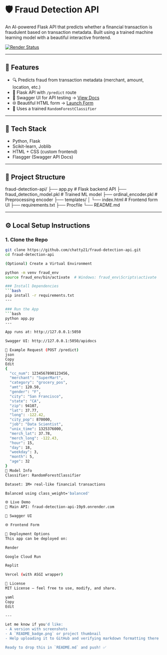 # 🛡️ Fraud Detection API

An AI-powered Flask API that predicts whether a financial transaction is fraudulent based on transaction metadata. Built using a trained machine learning model with a beautiful interactive frontend.

[![Render Status](https://img.shields.io/badge/render-live-success?style=flat-square&logo=render)](https://fraud-detection-api-19p9.onrender.com)

---

## 🚀 Features

- 🔍 Predicts fraud from transaction metadata (merchant, amount, location, etc.)
- 🧩 Flask API with `/predict` route
- 🧪 Swagger UI for API testing → [View Docs](https://fraud-detection-api-19p9.onrender.com/apidocs)
- 🌐 Beautiful HTML form → [Launch Form](https://fraud-detection-api-19p9.onrender.com/form)
- 🧠 Uses a trained `RandomForestClassifier`

---

## 🧠 Tech Stack

- Python, Flask
- Scikit-learn, Joblib
- HTML + CSS (custom frontend)
- Flasgger (Swagger API Docs)

---

## 📂 Project Structure

fraud-detection-api/
├── app.py # Flask backend API
├── fraud_detection_model.pkl # Trained ML model
├── ordinal_encoder.pkl # Preprocessing encoder
├── templates/
│ └── index.html # Frontend form UI
├── requirements.txt
├── Procfile
└── README.md


---

## ⚙️ Local Setup Instructions

### 1. Clone the Repo

```bash
git clone https://github.com/chatty21/fraud-detection-api.git
cd fraud-detection-api

(Optional) Create a Virtual Environment

python -m venv fraud_env
source fraud_env/bin/activate  # Windows: fraud_env\Scripts\activate

### Install Dependencies
```bash
pip install -r requirements.txt
---

### Run the App
```bash
python app.py
---

App runs at: http://127.0.0.1:5050

Swagger UI: http://127.0.0.1:5050/apidocs

📮 Example Request (POST /predict)
json
Copy
Edit
{
  "cc_num": 1234567890123456,
  "merchant": "SuperMart",
  "category": "grocery_pos",
  "amt": 120.50,
  "gender": "F",
  "city": "San Francisco",
  "state": "CA",
  "zip": 94107,
  "lat": 37.77,
  "long": -122.42,
  "city_pop": 870000,
  "job": "Data Scientist",
  "unix_time": 1325376000,
  "merch_lat": 37.78,
  "merch_long": -122.43,
  "hour": 15,
  "day": 18,
  "weekday": 3,
  "month": 5,
  "age": 32
}
🧠 Model Info
Classifier: RandomForestClassifier

Dataset: 1M+ real-like financial transactions

Balanced using class_weight='balanced'

🌐 Live Demo
🔗 Main API: fraud-detection-api-19p9.onrender.com

🧪 Swagger UI

🌐 Frontend Form

🚀 Deployment Options
This app can be deployed on:

Render

Google Cloud Run

Replit

Vercel (with ASGI wrapper)

📄 License
MIT License – feel free to use, modify, and share.

yaml
Copy
Edit

---

Let me know if you'd like:
- A version with screenshots
- A `README_badge.png` or project thumbnail
- Help uploading it to GitHub and verifying markdown formatting there

Ready to drop this in `README.md` and push! ✅





